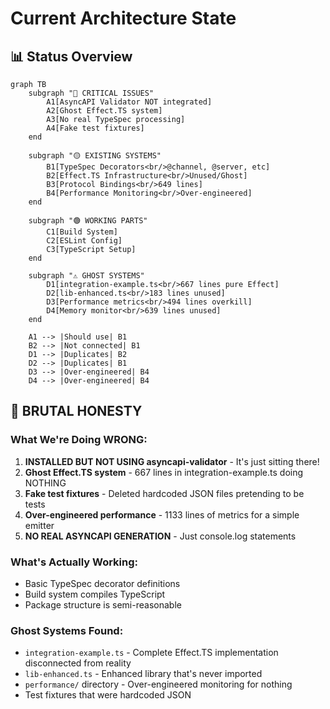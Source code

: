 # Current Architecture State

## 📊 Status Overview

```mermaid
graph TB
    subgraph "🔴 CRITICAL ISSUES"
        A1[AsyncAPI Validator NOT integrated]
        A2[Ghost Effect.TS system]
        A3[No real TypeSpec processing]
        A4[Fake test fixtures]
    end
    
    subgraph "🟡 EXISTING SYSTEMS"
        B1[TypeSpec Decorators<br/>@channel, @server, etc]
        B2[Effect.TS Infrastructure<br/>Unused/Ghost]
        B3[Protocol Bindings<br/>649 lines]
        B4[Performance Monitoring<br/>Over-engineered]
    end
    
    subgraph "🟢 WORKING PARTS"
        C1[Build System]
        C2[ESLint Config]
        C3[TypeScript Setup]
    end
    
    subgraph "⚠️ GHOST SYSTEMS"
        D1[integration-example.ts<br/>667 lines pure Effect]
        D2[lib-enhanced.ts<br/>183 lines unused]
        D3[Performance metrics<br/>494 lines overkill]
        D4[Memory monitor<br/>639 lines unused]
    end
    
    A1 --> |Should use| B1
    B2 --> |Not connected| B1
    D1 --> |Duplicates| B2
    D2 --> |Duplicates| B1
    D3 --> |Over-engineered| B4
    D4 --> |Over-engineered| B4
```

## 🚨 BRUTAL HONESTY

### What We're Doing WRONG:
1. **INSTALLED BUT NOT USING asyncapi-validator** - It's just sitting there!
2. **Ghost Effect.TS system** - 667 lines in integration-example.ts doing NOTHING
3. **Fake test fixtures** - Deleted hardcoded JSON files pretending to be tests
4. **Over-engineered performance** - 1133 lines of metrics for a simple emitter
5. **NO REAL ASYNCAPI GENERATION** - Just console.log statements

### What's Actually Working:
- Basic TypeSpec decorator definitions
- Build system compiles TypeScript
- Package structure is semi-reasonable

### Ghost Systems Found:
- `integration-example.ts` - Complete Effect.TS implementation disconnected from reality
- `lib-enhanced.ts` - Enhanced library that's never imported
- `performance/` directory - Over-engineered monitoring for nothing
- Test fixtures that were hardcoded JSON